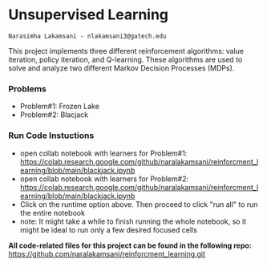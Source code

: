 # Unsupervised Learning
    Narasimha Lakamsani - nlakamsani3@gatech.edu
This project implements three different reinforcement algorithms: value iteration, policy iteration, and Q-learning. These algorithms are used to solve and analyze two different Markov Decision Processes (MDPs).

### Problems
* Problem#1: Frozen Lake 
* Problem#2: Blacjack

### Run Code Instuctions
* open collab notebook with learners for Problem#1: https://colab.research.google.com/github/naralakamsani/reinforcment_learning/blob/main/blackjack.ipynb
* open collab notebook with learners for Problem#2: https://colab.research.google.com/github/naralakamsani/reinforcment_learning/blob/main/blackjack.ipynb
* Click on the runtime option above. Then proceed to click "run all" to run the entire notebook
* note: It might take a while to finish running the whole notebook, so it might be ideal to run only a few desired focused cells

**All code-related files for this project can be found in the following repo:** https://github.com/naralakamsani/reinforcment_learning.git
